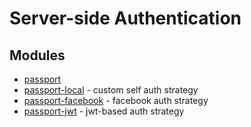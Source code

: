 # Server-side Authentication

## Modules

* [passport](https://github.com/jaredhanson/passport)
* [passport-local](https://github.com/jaredhanson/passport-facebook) - custom self auth strategy
* [passport-facebook](https://github.com/jaredhanson/passport-facebook) - facebook auth strategy
* [passport-jwt](https://github.com/themikenicholson/passport-jwt) - jwt-based auth strategy
